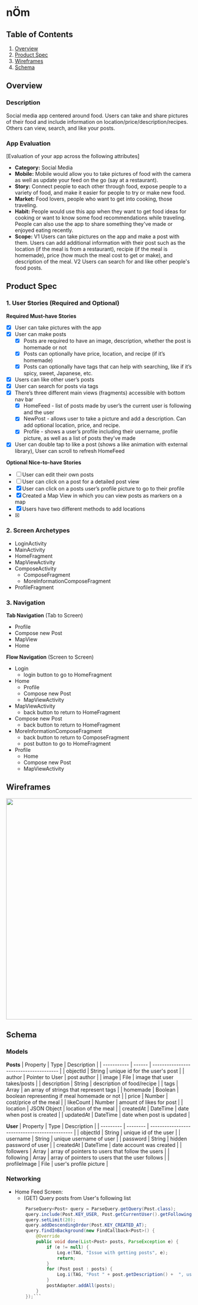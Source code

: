 nÖm
===
## Table of Contents
1. [Overview](#Overview)
1. [Product Spec](#Product-Spec)
1. [Wireframes](#Wireframes)
2. [Schema](#Schema)

## Overview
### Description
Social media app centered around food. Users can take and share pictures of their food and include information on location/price/description/recipes. Others can view, search, and like your posts. 

### App Evaluation
[Evaluation of your app across the following attributes]
- **Category:** Social Media
- **Mobile:** Mobile would allow you to take pictures of food with the camera as well as update your feed on the go (say at a restaurant).
- **Story:** Connect people to each other through food, expose people to a variety of food, and make it easier for people to try or make new food.
- **Market:** Food lovers, people who want to get into cooking, those traveling.
- **Habit:** People would use this app when they want to get food ideas for cooking or want to know some food recommendations while traveling. People can also use the app to share something they've made or enjoyed eating recently. 
- **Scope:** V1 Users can take pictures on the app and make a post with them. Users can add additional information with their post such as the location (if the meal is from a restaurant), recipie (if the meal is homemade), price (how much the meal cost to get or make), and description of the meal. V2 Users can search for and like other people's food posts.

## Product Spec

### 1. User Stories (Required and Optional)

**Required Must-have Stories**

- [x] User can take pictures with the app
- [x] User can make posts 
    - [x] Posts are required to have an image, description, whether the post is homemade or not
    - [x] Posts can optionally have price, location, and recipe (if it’s homemade)
    - [x] Posts can optionally have tags that can help with searching, like if it’s spicy, sweet, Japanese, etc.
- [x] Users can like other user’s posts
- [x] User can search for posts via tags
- [x] There’s three different main views (fragments) accessible with bottom nav bar
    - [x] HomeFeed -  list of posts made by user’s the current user is following and the user
    - [x] NewPost - allows user to take a picture and add a description. Can add optional location, price, and recipe. 
    - [x] Profile - shows a user’s profile including their username, profile picture, as well as a list of posts they’ve made
- [x] User can double tap to like a post (shows a like animation with external library), User can scroll to refresh HomeFeed

**Optional Nice-to-have Stories**

- [ ] User can edit their own posts
- [ ] User can click on a post for a detailed post view
- [x] User can click on a posts user’s profile picture to go to their profile
- [x] Created a Map View in which you can view posts as markers on a map
- [x] Users have two different methods to add locations
- [x] 

### 2. Screen Archetypes

* LoginActivity
* MainActivity
* HomeFragment
* MapViewActivity
* ComposeActivity
    * ComposeFragment
    * MoreInformationComposeFragment
* ProfileFragment

### 3. Navigation

**Tab Navigation** (Tab to Screen)

* Profile
* Compose new Post
* MapView
* Home

**Flow Navigation** (Screen to Screen)

* Login
   * login button to go to HomeFragment
* Home
   * Profile
   * Compose new Post
   * MapViewActivity
* MapViewActivity
   * back button to return to HomeFragment
* Compose new Post
    * back button to return to HomeFragment
* MoreInformationComposeFragment
    * back button to return to ComposeFragment
    * post button to go to HomeFragment
* Profile
    * Home 
    * Compose new Post
    * MapViewActivity

## Wireframes
<img src="https://i.imgur.com/Q3num9P.jpg" width=600>

## Schema 
### Models
**Posts**
| Property    | Type   | Description                             |
| ----------- | ------ | --------------------------------------  |
| objectId    | String | unique id for the user's post           |
| author      | Pointer to User |  post author                   |
| image       | File   | image that user takes/posts             |
| description | String | description of food/recipe              |
| tags        | Array  | an array of strings that represent tags |
| homemade    | Boolean | boolean representing if meal homemade or not |
| price       | Number | cost/price of the meal                  |
| likeCount   | Number | amount of likes for post                |
| location    | JSON Object | location of the meal               |
| createdAt   | DateTime | date when post is created             | 
| updatedAt   | DateTime | date when post is updated             |

**User**
| Property  | Type     | Description                                   |
| --------- | -------- | --------------------------------------------- |
| objectId  | String   | unique id of the user                         |
| username  | String   | unique username of user                       |
| password  | String   | hidden password of user                       |
| createdAt | DateTime | date account was created                      |
| followers | Array | array of pointers to users that follow the users |
| following | Array | array of pointers to users that the user follows |
| profileImage | File | user's profile picture                         |


### Networking

* Home Feed Screen:
    * (GET) Query posts from User's following list
    ```java
        ParseQuery<Post> query = ParseQuery.getQuery(Post.class);
        query.include(Post.KEY_USER, Post.getCurrentUser().getFollowing());
        query.setLimit(20);
        query.addDescendingOrder(Post.KEY_CREATED_AT);
        query.findInBackground(new FindCallback<Post>() {
            @Override
            public void done(List<Post> posts, ParseException e) {
                if (e != null) {
                    Log.e(TAG, "Issue with getting posts", e);
                    return;
                }
                for (Post post : posts) {
                    Log.i(TAG, "Post " + post.getDescription() +  ", username " + post.getUser().getUsername());
                }
                postAdapter.addAll(posts);
            }
        });``` 
